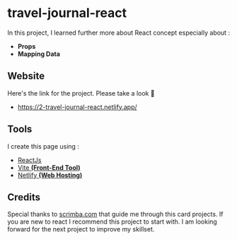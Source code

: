 # travel-journal-react

In this project, I learned further more about React concept especially about : 
- **Props**
- **Mapping Data** 

## Website
Here's the link for the project. Please take a look 👀

- https://2-travel-journal-react.netlify.app/

## Tools

I create this page using :

- [ReactJs](https://reactjs.org/)
- [Vite **(Front-End Tool)**](https://vitejs.dev/)
- [Netlify **(Web Hosting)**](https://www.netlify.com/)

## Credits

Special thanks to [scrimba.com](https://scrimba.com/learn/learnreact) that guide me through this card projects. If you are new to react I recommend this project to start with. I am looking forward for the next project to improve my skillset.
